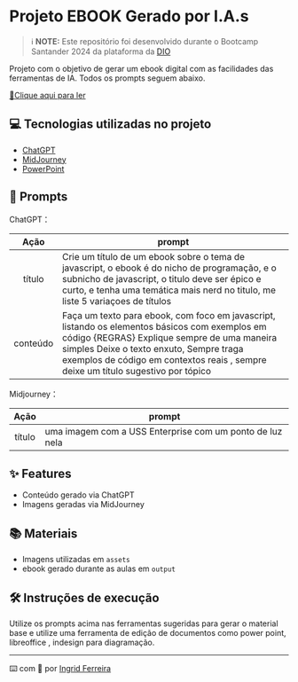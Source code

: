 # Projeto EBOOK Gerado por I.A.s

> ℹ️ **NOTE:** Este repositório foi desenvolvido durante o Bootcamp Santander 2024 da plataforma da [DIO](https://dio.me)

Projeto com o objetivo de gerar um ebook digital com as facilidades das ferramentas de IA. Todos os prompts
seguem abaixo.

<a href="https://github.com/IngridFerreira93/prompts-recipe-to-create-a-ebook/blob/ebook/output/ebook-js.pdf" title="View PDF now"> 📕Clique aqui para ler</a>

## 💻 Tecnologias utilizadas no projeto

- [ChatGPT](https://chat.openai.com/)
- [MidJourney](https://www.midjourney.com/app/)
- [PowerPoint](https://www.microsoft.com/en/microsoft-365/powerpoint)

## 🧠 Prompts

ChatGPT：

|   Ação   | prompt                                                                                                                                                                                                                                                                        |
| :------: | ----------------------------------------------------------------------------------------------------------------------------------------------------------------------------------------------------------------------------------------------------------------------------- |
|  título  | Crie um título de um ebook sobre o tema de javascript, o ebook é do nicho de programação, e o subnicho de javascript, o titulo deve ser épico e curto, e tenha uma temática mais nerd no titulo, me liste 5 variaçoes de títulos                                              |
| conteúdo | Faça um texto para ebook, com foco em javascript, listando os elementos básicos com exemplos em código {REGRAS} Explique sempre de uma maneira simples Deixe o texto enxuto, Sempre traga exemplos de código em contextos reais , sempre deixe um título sugestivo por tópico |

Midjourney：

|  Ação  | prompt                                                   |
| :----: | -------------------------------------------------------- |
| título | uma imagem com a USS Enterprise com um ponto de luz nela |

## ✨ Features

- Conteúdo gerado via ChatGPT
- Imagens geradas via MidJourney

## 📚 Materiais

- Imagens utilizadas em `assets`
- ebook gerado durante as aulas em `output`

## 🛠️ Instruções de execução

Utilize os prompts acima nas ferramentas sugeridas para gerar o material base e utilize uma ferramenta de edição de documentos como power point, libreoffice , indesign para diagramação.

---

⌨️ com 💜 por [Ingrid Ferreira](https://github.com/IngridFerreira93)
